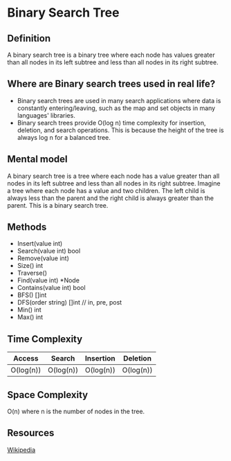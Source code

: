 # Binary Search Tree

## Definition

A binary search tree is a binary tree where each node has values greater than all nodes in its left subtree and less than all nodes in its right subtree.

## Where are Binary search trees used in real life?

- Binary search trees are used in many search applications where data is constantly entering/leaving, such as the map and set objects in many languages' libraries.
- Binary search trees provide O(log n) time complexity for insertion, deletion, and search operations. This is because the height of the tree is always log n for a balanced tree.

## Mental model

A binary search tree is a tree where each node has a value greater than all nodes in its left subtree and less than all nodes in its right subtree.
Imagine a tree where each node has a value and two children. The left child is always less than the parent and the right child is always greater than the parent.
This is a binary search tree.

## Methods

- Insert(value int)
- Search(value int) bool
- Remove(value int)
- Size() int
- Traverse()
- Find(value int) \*Node
- Contains(value int) bool
- BFS() []int
- DFS(order string) []int // in, pre, post
- Min() int
- Max() int

## Time Complexity

|  Access   |  Search   | Insertion | Deletion  |
| :-------: | :-------: | :-------: | :-------: |
| O(log(n)) | O(log(n)) | O(log(n)) | O(log(n)) |

## Space Complexity

O(n) where n is the number of nodes in the tree.

## Resources

[Wikipedia](https://en.wikipedia.org/wiki/Binary_search_tree)
